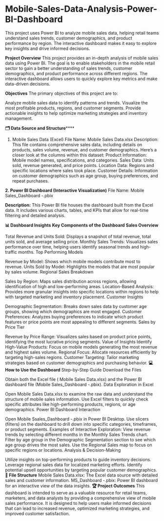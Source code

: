 # Mobile-Sales-Data-Analysis-Power-BI-Dashboard
This project uses Power BI to analyze mobile sales data, helping retail teams understand sales trends, customer demographics, and product performance by region. The interactive dashboard makes it easy to explore key insights and drive informed decisions.


**Project Overview**
This project provides an in-depth analysis of mobile sales data using Power BI. The goal is to enable stakeholders in the mobile retail sector to gain a better understanding of sales trends, customer demographics, and product performance across different regions. The interactive dashboard allows users to quickly explore key metrics and make data-driven decisions.

**Objectives**
The primary objectives of this project are to:

Analyze mobile sales data to identify patterns and trends.
Visualize the most profitable products, regions, and customer segments.
Provide actionable insights to help optimize marketing strategies and inventory management.



**🗂️ Data Source and Structure******

1. Mobile Sales Data (Excel)
File Name: Mobile Sales Data.xlsx
Description: This file contains comprehensive sales data, including details on products, sales volume, revenue, and customer demographics. Here’s a closer look at the columns within this dataset:
Product Information: Mobile model names, specifications, and categories.
Sales Data: Units sold, revenue generated, and price points.
Location Data: Regions and specific locations where sales took place.
Customer Details: Information on customer demographics such as age group, buying preferences, and repeat purchases.

**2. Power BI Dashboard (Interactive Visualization)**
File Name: Mobile Sales_Dashboard -.pbix

**Description:** This Power BI file houses the dashboard built from the Excel data. It includes various charts, tables, and KPIs that allow for real-time filtering and detailed analysis.

**📊 Dashboard Insights**
**Key Components of the Dashboard**
**Sales Overview**

Total Revenue and Units Sold: Displays a snapshot of total revenue, total units sold, and average selling price.
Monthly Sales Trends: Visualizes sales performance over time, helping users identify seasonal trends and high-traffic months.
Top Performing Models

Revenue by Model: Shows which mobile models contribute most to revenue.
Units Sold by Model: Highlights the models that are most popular by sales volume.
Regional Sales Breakdown

Sales by Region: Maps sales distribution across regions, allowing identification of high and low-performing areas.
Location-Based Analysis: Provides more granular insights into specific locations within regions to help with targeted marketing and inventory placement.
Customer Insights

Demographic Segmentation: Breaks down sales data by customer age groups, showing which demographics are most engaged.
Customer Preferences: Analyzes buying preferences to indicate which product features or price points are most appealing to different segments.
Sales by Price Tier

Revenue by Price Range: Visualizes sales based on product price points, identifying the most lucrative pricing segments.
Value of Insights
Identify High-Value Products: Focus on mobile models generating the most revenue and highest sales volume.
Regional Focus: Allocate resources efficiently by targeting high-sales regions.
Customer Targeting: Tailor marketing strategies based on customer demographics and purchasing behavior.
**💻 How to Use the Dashboard**
Step-by-Step Guide
Download the Files

Obtain both the Excel file ( Mobile Sales Data.xlsx) and the Power BI dashboard file (Mobile Sales_Dashboard -.pbix).
Data Exploration in Excel

Open Mobile Sales Data.xlsx to examine the raw data and understand the structure of mobile sales information.
Use Excel filters to quickly check specific attributes like high-performing products, regions, or age demographics.
Power BI Dashboard Interaction

Open Mobile Ssales_Dashboard -.pbix in Power BI Desktop.
Use slicers (filters) on the dashboard to drill down into specific categories, timeframes, or product segments.
Examples of Interactive Exploration:
View revenue trends by selecting different months in the Monthly Sales Trends chart.
Filter by age group in the Demographic Segmentation section to see which age group drives the most sales.
Use the Regional Sales map to focus on specific regions or locations.
Analysis & Decision-Making

Utilize insights on top-performing products to guide inventory decisions.
Leverage regional sales data for localized marketing efforts.
Identify potential upsell opportunities by targeting popular customer demographics.
**📂 File Structure**
Mobile Sales Data.xlsx: The Excel data source with detailed sales and customer information.
MS_Dashboard -.pbix: Power BI dashboard for an interactive view of the data insights.
**🏆 Project Outcomes**
This dashboard is intended to serve as a valuable resource for retail teams, marketers, and data analysts by providing a comprehensive view of mobile sales performance. It is designed to help users make informed decisions that can lead to increased revenue, optimized marketing strategies, and improved customer satisfaction.

